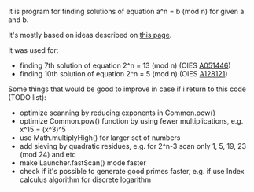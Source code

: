 It is program for finding solutions of equation a^n = b (mod n) for given a and b.

It's mostly based on ideas described on [this page](https://web.archive.org/web/20120104074313/http://www.immortaltheory.com/NumberTheory/2nmodn.htm).  

It was used for:
- finding 7th solution of equation 2^n = 13 (mod n) (OIES [A051446](https://oeis.org/A051446))
- finding 10th solution of equation 2^n = 5 (mod n) (OIES [A128121](https://oeis.org/A128121))

Some things that would be good to improve in case if i return to this code (TODO list):
- optimize scanning by reducing exponents in Common.pow()
- optimize Common.pow() function by using fewer multiplications, e.g. x^15 = (x^3)^5
- use Math.multiplyHigh() for larger set of numbers
- add sieving by quadratic residues, e.g. for 2^n-3 scan only 1, 5, 19, 23 (mod 24) and etc
- make Launcher.fastScan() mode faster
- check if it's possible to generate good primes faster, e.g. if use Index calculus algorithm for discrete logarithm 
